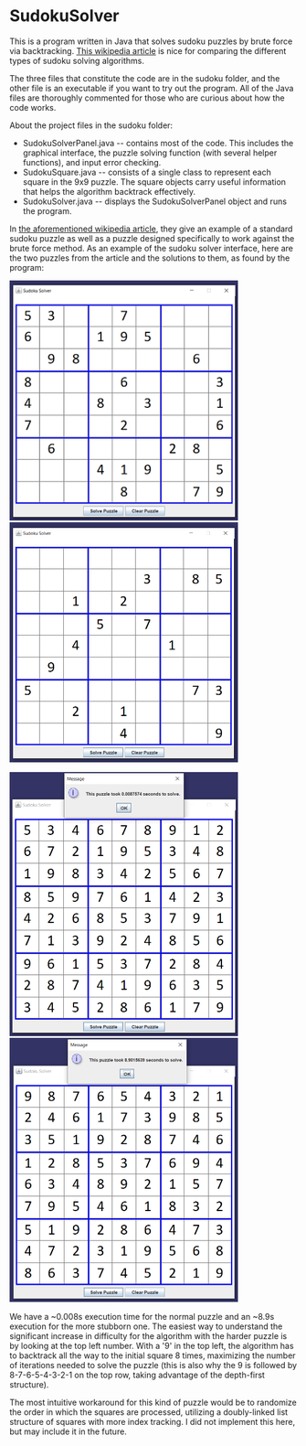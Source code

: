 # SudokuSolver
This is a program written in Java that solves sudoku puzzles by brute force via backtracking. [This wikipedia article](https://en.wikipedia.org/wiki/Sudoku_solving_algorithms) is nice for comparing the different types of sudoku solving algorithms.

The three files that constitute the code are in the sudoku folder, and the other file is an executable if you want to try out the program. All of the Java files are thoroughly commented for those who are curious about how the code works.

About the project files in the sudoku folder:
  - SudokuSolverPanel.java -- contains most of the code. This includes the graphical interface, the puzzle solving function (with several helper functions), and input error checking. 
  - SudokuSquare.java -- consists of a single class to represent each square in the 9x9 puzzle. The square objects carry useful information that helps the algorithm backtrack effectively.
  - SudokuSolver.java -- displays the SudokuSolverPanel object and runs the program.

In [the aforementioned wikipedia article](https://en.wikipedia.org/wiki/Sudoku_solving_algorithms), they give an example of a standard sudoku puzzle as well as a puzzle designed specifically to work against the brute force method. As an example of the sudoku solver interface, here are the two puzzles from the article and the solutions to them, as found by the program:


<img src="https://github.com/cmgodwin/SudokuSolver/blob/main/wikipedia_puzzles/easy_puzzle_start.png?raw=true" width="400" height="420"><img src="https://github.com/cmgodwin/SudokuSolver/blob/main/wikipedia_puzzles/hard_puzzle_start.png?raw=true" width="400" height="420">

<img src="https://github.com/cmgodwin/SudokuSolver/blob/main/wikipedia_puzzles/easy_puzzle_finish.png?raw=true" width="400" height="462"><img src="https://github.com/cmgodwin/SudokuSolver/blob/main/wikipedia_puzzles/hard_puzzle_finish.png?raw=true" width="400" height="462">

We have a ~0.008s execution time for the normal puzzle and an ~8.9s execution for the more stubborn one. The easiest way to understand the significant increase in difficulty for the algorithm with the harder puzzle is by looking at the top left number. With a '9' in the top left, the algorithm has to backtrack all the way to the initial square 8 times, maximizing the number of iterations needed to solve the puzzle (this is also why the 9 is followed by 8-7-6-5-4-3-2-1 on the top row, taking advantage of the depth-first structure). 

The most intuitive workaround for this kind of puzzle would be to randomize the order in which the squares are processed, utilizing a doubly-linked list structure of squares with more index tracking. I did not implement this here, but may include it in the future.








